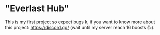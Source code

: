 # "Everlast Hub"
This is my first project so expect bugs k, if you want to know more about this project: https://discord.gg/ (wait until my server reach 16 boosts 👍).

